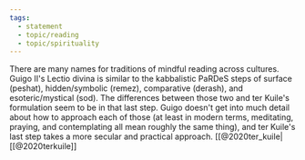 ```yaml
---
tags:
  - statement
  - topic/reading
  - topic/spirituality
---
```

There are many names for traditions of mindful reading across cultures. Guigo II's Lectio divina is similar to the kabbalistic PaRDeS steps of surface (peshat), hidden/symbolic (remez), comparative (derash), and esoteric/mystical (sod). The differences between those two and ter Kuile's formulation seem to be in that last step. Guigo doesn't get into much detail about how to approach each of those (at least in modern terms, meditating, praying, and contemplating all mean roughly the same thing), and ter Kuile's last step takes a more secular and practical approach. [[@2020ter_kuile|[[@2020terkuile]]